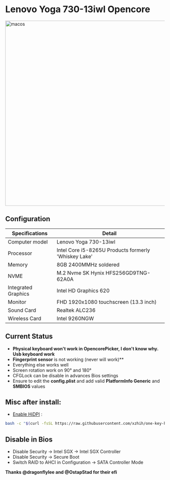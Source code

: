 # Lenovo Yoga 730-13iwl Opencore 
 <img width="585" alt="macos" src="https://user-images.githubusercontent.com/40405226/184422323-52c6ba98-5c69-4425-a0e6-598551caa8a0.png">
 
## Configuration

| Specifications | Detail                                                  |
| ------------------- | ------------------------------------------- |
| Computer model      | Lenovo Yoga 730-13iwl       |
| Processor           | Intel Core i5-8265U Products formerly 'Whiskey Lake'    |
| Memory              | 8GB 2400MMHz soldered |
| NVME                | M.2 Nvme SK Hynix HFS256GD9TNG-62A0A |
| Integrated Graphics | Intel HD Graphics 620                     |
| Monitor             | FHD 1920x1080 touchscreen (13.3 inch) |
| Sound Card          | Realtek ALC236           |
| Wireless Card       | Intel 9260NGW |


## Current Status

- **Physical keyboard won't work in OpencorePicker, I don't know why. Usb keyboard work**
- **Fingerprint sensor** is not working (never will work)**
- Everything else works well
- Screen rotation work on 90° and 180°
- CFGLock can be disable in advances Bios settings
- Ensure to edit the **config.plist** and add valid  **PlatformInfo Generic** and **SMBIOS** values

## Misc after install:
- [Enable HiDPI](https://github.com/xzhih/one-key-hidpi) :
```bash
bash -c "$(curl -fsSL https://raw.githubusercontent.com/xzhih/one-key-hidpi/master/hidpi.sh)"
```

## Disable in Bios

- Disable Security -> Intel SGX -> Intel SGX Controller
- Disable Security -> Secure Boot
- Switch RAID to AHCI in Configuration -> SATA Controller Mode

**Thanks @dragonflylee and @OstapStad for their efi**
